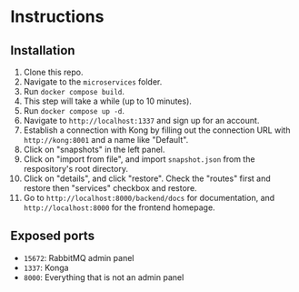 # Instructions

## Installation

1. Clone this repo.
2. Navigate to the `microservices` folder.
3. Run `docker compose build`.
4. This step will take a while (up to 10 minutes).
5. Run `docker compose up -d`.
6. Navigate to `http://localhost:1337` and sign up for an account.
7. Establish a connection with Kong by filling out the connection URL with `http://kong:8001` and a name like "Default".
8. Click on "snapshots" in the left panel.
9. Click on "import from file", and import `snapshot.json` from the respository's root directory.
10. Click on "details", and click "restore". Check the "routes" first and restore then "services" checkbox and restore.
11. Go to `http://localhost:8000/backend/docs` for documentation, and `http://localhost:8000` for the frontend homepage.

## Exposed ports

- `15672`: RabbitMQ admin panel
- `1337`: Konga
- `8000`: Everything that is not an admin panel
